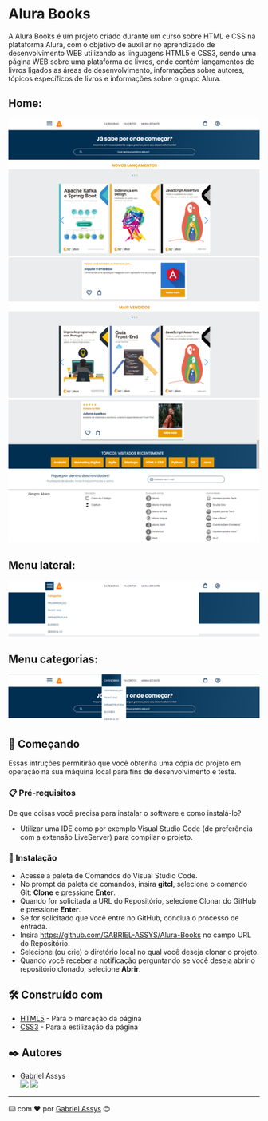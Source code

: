 # Alura Books

  A Alura Books é um projeto criado durante um curso sobre HTML e CSS na plataforma Alura, com o objetivo de auxiliar no aprendizado de desenvolvimento WEB utilizando as linguagens HTML5 e CSS3, sendo uma página WEB sobre uma plataforma de livros, onde contém lançamentos de livros ligados as áreas de desenvolvimento, informações sobre autores, tópicos específicos de livros e informações sobre o grupo Alura.

## Home:
![print da página](https://github.com/GABRIEL-ASSYS/Alura-Books/blob/main/assets/img/print%201.png)
![print da página](https://github.com/GABRIEL-ASSYS/Alura-Books/blob/main/assets/img/print%202.png)
![print da página](https://github.com/GABRIEL-ASSYS/Alura-Books/blob/main/assets/img/print%203.png)
![print da página](https://github.com/GABRIEL-ASSYS/Alura-Books/blob/main/assets/img/print%204.png)
![print da página](https://github.com/GABRIEL-ASSYS/Alura-Books/blob/main/assets/img/print%205.png)
![print da página](https://github.com/GABRIEL-ASSYS/Alura-Books/blob/main/assets/img/print%206.png)

## Menu lateral:
![print da página](https://github.com/GABRIEL-ASSYS/Alura-Books/blob/main/assets/img/print%207.png)

## Menu categorias:
![print da página](https://github.com/GABRIEL-ASSYS/Alura-Books/blob/main/assets/img/print%208.png)

## 🚀 Começando

Essas intruções permitirão que você obtenha uma cópia do projeto em operação na sua máquina local para fins de desenvolvimento e teste.

### 📋 Pré-requisitos

De que coisas você precisa para instalar o software e como instalá-lo?

* Utilizar uma IDE como por exemplo Visual Studio Code (de preferência com a extensão LiveServer) para compilar o projeto.

### 🔧 Instalação

* Acesse a paleta de Comandos do Visual Studio Code.
* No prompt da paleta de comandos, insira <b>gitcl</b>, selecione o comando Git: <b>Clone</b> e pressione <b>Enter</b>.
* Quando for solicitada a URL do Repositório, selecione Clonar do GitHub e pressione <b>Enter</b>.
* Se for solicitado que você entre no GitHub, conclua o processo de entrada.
* Insira https://github.com/GABRIEL-ASSYS/Alura-Books no campo URL do Repositório.
* Selecione (ou crie) o diretório local no qual você deseja clonar o projeto.
* Quando você receber a notificação perguntando se você deseja abrir o repositório clonado, selecione <b>Abrir</b>.

## 🛠️ Construído com

* [HTML5](https://developer.mozilla.org/en-US/docs/Web/HTML) - Para o marcação da página
* [CSS3](https://developer.mozilla.org/en-US/docs/Web/CSS) - Para a estilização da página

## ✒️ Autores

* Gabriel Assys <br>
[<img src="https://img.shields.io/badge/linkedin-%230077B5.svg?&style=for-the-badge&logo=linkedin&logoColor=white" />](https://www.linkedin.com/in/gabriel-assys/)
[<img src = "https://img.shields.io/badge/instagram-%23E4405F.svg?&style=for-the-badge&logo=instagram&logoColor=white">](https://www.instagram.com/gabriel_brachak/)

---
⌨️ com ❤️ por [Gabriel Assys](https://github.com/GABRIEL-ASSYS) 😊
